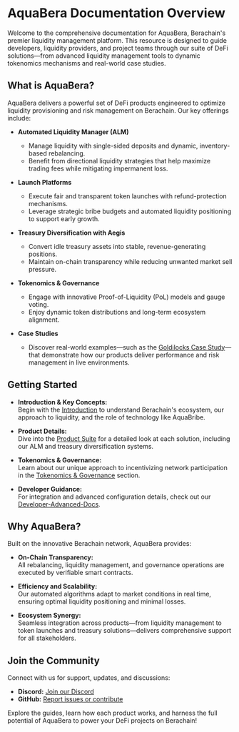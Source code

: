 # AquaBera Documentation Overview

Welcome to the comprehensive documentation for AquaBera, Berachain's premier liquidity management platform. This resource is designed to guide developers, liquidity providers, and project teams through our suite of DeFi solutions—from advanced liquidity management tools to dynamic tokenomics mechanisms and real-world case studies.

## What is AquaBera?

AquaBera delivers a powerful set of DeFi products engineered to optimize liquidity provisioning and risk management on Berachain. Our key offerings include:

- **Automated Liquidity Manager (ALM)**
  - Manage liquidity with single-sided deposits and dynamic, inventory-based rebalancing.
  - Benefit from directional liquidity strategies that help maximize trading fees while mitigating impermanent loss.

- **Launch Platforms**
  - Execute fair and transparent token launches with refund-protection mechanisms.
  - Leverage strategic bribe budgets and automated liquidity positioning to support early growth.

- **Treasury Diversification with Aegis**
  - Convert idle treasury assets into stable, revenue-generating positions.
  - Maintain on-chain transparency while reducing unwanted market sell pressure.

- **Tokenomics & Governance**
  - Engage with innovative Proof-of-Liquidity (PoL) models and gauge voting.
  - Enjoy dynamic token distributions and long-term ecosystem alignment.

- **Case Studies**
  - Discover real-world examples—such as the [Goldilocks Case Study](Case-Studies/Goldilocks-Case-Study/)—that demonstrate how our products deliver performance and risk management in live environments.

## Getting Started

- **Introduction & Key Concepts:**  
  Begin with the [Introduction](Introduction/README.md) to understand Berachain's ecosystem, our approach to liquidity, and the role of technology like AquaBribe.

- **Product Details:**  
  Dive into the [Product Suite](Product-Suite/README.md) for a detailed look at each solution, including our ALM and treasury diversification systems.

- **Tokenomics & Governance:**  
  Learn about our unique approach to incentivizing network participation in the [Tokenomics & Governance](Tokenomics-Governance/README.md) section.

- **Developer Guidance:**  
  For integration and advanced configuration details, check out our [Developer-Advanced-Docs](Developer-Advanced-Docs/README.md).

## Why AquaBera?

Built on the innovative Berachain network, AquaBera provides:

- **On-Chain Transparency:**  
  All rebalancing, liquidity management, and governance operations are executed by verifiable smart contracts.

- **Efficiency and Scalability:**  
  Our automated algorithms adapt to market conditions in real time, ensuring optimal liquidity positioning and minimal losses.

- **Ecosystem Synergy:**  
  Seamless integration across products—from liquidity management to token launches and treasury solutions—delivers comprehensive support for all stakeholders.

## Join the Community

Connect with us for support, updates, and discussions:

- **Discord:** [Join our Discord](https://discord.gg/aquabera)
- **GitHub:** [Report issues or contribute](https://github.com/AquaBera)

Explore the guides, learn how each product works, and harness the full potential of AquaBera to power your DeFi projects on Berachain!
